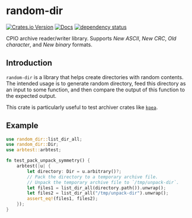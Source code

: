 # random-dir

[![Crates.io Version](https://img.shields.io/crates/v/random-dir)](https://crates.io/crates/random-dir)
[![Docs](https://docs.rs/random-dir/badge.svg)](https://docs.rs/random-dir)
[![dependency status](https://deps.rs/repo/github/igankevich/random-dir/status.svg)](https://deps.rs/repo/github/igankevich/random-dir)

CPIO archive reader/writer library. Supports _New ASCII_, _New CRC_, _Old character_, and _New binary_ formats.


## Introduction

`random-dir` is a library that helps create directories with random contents.
The intended usage is to generate random directory,
feed this directory as an input to some function, and
then compare the output of this function to the expected output.

This crate is particularly useful to test archiver crates like [`kpea`](https://docs.rs/kpea).

## Example

```rust
use random_dir::list_dir_all;
use random_dir::Dir;
use arbtest::arbtest;

fn test_pack_unpack_symmetry() {
    arbtest(|u| {
        let directory: Dir = u.arbitrary()?;
        // Pack the directory to a temporary archive file.
        // Unpack the temporary archive file to `/tmp/unpack-dir`.
        let files1 = list_dir_all(directory.path()).unwrap();
        let files2 = list_dir_all("/tmp/unpack-dir").unwrap();
        assert_eq!(files1, files2);
    });
}
```
